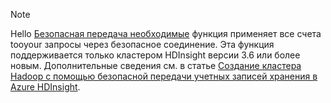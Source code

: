 > [!NOTE]
> Hello [Безопасная передача необходимые](../articles/storage/common/storage-require-secure-transfer.md) функция применяет все счета tooyour запросы через безопасное соединение. Эта функция поддерживается только кластером HDInsight версии 3.6 или более новым. Дополнительные сведения см. в статье [Создание кластера Hadoop с помощью безопасной передачи учетных записей хранения в Azure HDInsight](../articles/hdinsight/hdinsight-hadoop-create-linux-clusters-with-secure-transfer-storage.md).
